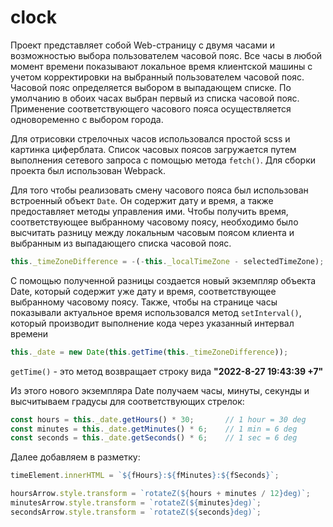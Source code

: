 # clock
Проект представляет собой Web-страницу с двумя часами и возможностью выбора пользователем часовой пояс. Все часы в любой момент времени показывают локальное время клиентской машины с учетом корректировки на выбранный пользователем часовой пояс.
Часовой пояс определяется выбором в выпадающем списке. По умолчанию в обоих часах выбран первый из списка часовой пояс. Применение соответствующего часового пояса осуществляется одновоременно с выбором города.

Для отрисовки стрелочных часов использовался простой scss и картинка циферблата. Список часовых поясов загружается путем выполнения сетевого запроса c помощью метода ```fetch()```. Для сборки проекта был использован Webpack.

Для того чтобы реализовать смену часового пояса был использован встроенный объект ```Date```. Он содержит дату и время, а также предоставляет методы управления ими. Чтобы получить время, соответствующее выбранному часовому поясу, необходимо было высчитать разницу между локальным часовым поясом клиента и выбранным из выпадающего списка часовой пояс.  

```js
this._timeZoneDifference = -(-this._localTimeZone - selectedTimeZone);
```

С помощью полученной разницы создается новый экземпляр объекта Date, который содержит уже дату и время, соответствующее выбранному часовому поясу. Также, чтобы на странице часы показывали актуальное время использовался метод ```setInterval()```, который производит выполнение кода через указанный интервал времени

```js
this._date = new Date(this.getTime(this._timeZoneDifference));
```

```getTime()``` - это метод возвращает строку вида  **"2022-8-27 19:43:39 +7"**


Из этого нового экземпляра Date получаем часы, минуты, секунды и высчитываем градусы для соответствующих стрелок: 
```js
const hours = this._date.getHours() * 30;       // 1 hour = 30 deg  
const minutes = this._date.getMinutes() * 6;    // 1 min = 6 deg  
const seconds = this._date.getSeconds() * 6;    // 1 sec = 6 deg  
```

Далее добавляем в разметку:

```js
timeElement.innerHTML = `${fHours}:${fMinutes}:${fSeconds}`;

hoursArrow.style.transform = `rotateZ(${hours + minutes / 12}deg)`;
minutesArrow.style.transform = `rotateZ(${minutes}deg)`;
secondsArrow.style.transform = `rotateZ(${seconds}deg)`;
```
